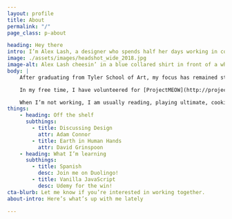 ```yaml
---
layout: profile
title: About
permalink: "/"
page_class: p-about

heading: Hey there
intro: I’m Alex Lash, a designer who spends half her days working in color, space and typography, and the other half semantic markup, sweet CSS animations and user-friendly interfaces.
image: ./assets/images/headshot_wide_2018.jpg
image-alt: Alex Lash cheesin’ in a blue collared shirt in front of a white wall.
body: |
    After graduating from Tyler School of Art, my focus has remained steadfast on designing for the web. The web has and can have a massive effect on people’s lives, and I am inspired and motivated by people who use it for good. My passion is collaborating with teammates and clients to design and develop amazing experiences.

    In my free time, I have volunteered for [ProjectMEOW](http://projectmeow.org/) as a foster and Twitter manager **(#savethemall);** taught and TA’d low-cost classes for women, non-binary and trans men; taught an Interactive class at my alma mater; and helped organize the Philly-based LadyHacks hackathon in 2015 and 2016. 

    When I’m not working, I am usually reading, playing ultimate, cooking something that’s too hard for me, or telling my cat what a good boy he is.
things:
    - heading: Off the shelf 
      subthings:
        - title: Discussing Design
          attr: Adam Connor
        - title: Earth in Human Hands
          attr: David Grinspoon
    - heading: What I’m learning
      subthings:
        - title: Spanish
          desc: Join me on Duolingo!
        - title: Vanilla JavaScript
          desc: Udemy for the win!
cta-blurb: Let me know if you’re interested in working together.
about-intro: Here’s what’s up with me lately

---
```

